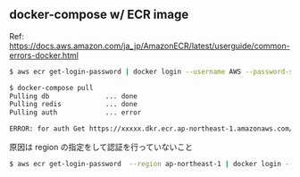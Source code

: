## docker-compose w/ ECR image
Ref: https://docs.aws.amazon.com/ja_jp/AmazonECR/latest/userguide/common-errors-docker.html

```bash
$ aws ecr get-login-password | docker login --username AWS --password-stdin https://xxxxx.dkr.ecr.ap-northeast-1.amazonaws.com

$ docker-compose pull
Pulling db              ... done
Pulling redis           ... done
Pulling auth            ... error

ERROR: for auth Get https://xxxxx.dkr.ecr.ap-northeast-1.amazonaws.com/v2/auth/manifests/latest: no basic auth credentials
```

原因は region の指定をして認証を行っていないこと

```bash
$ aws ecr get-login-password  --region ap-northeast-1 | docker login --username AWS --password-stdin https://xxxxx.dkr.ecr.ap-northeast-1.amazonaws.com
```
